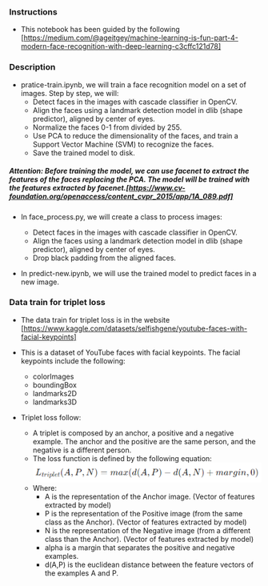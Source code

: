 ### Instructions

- This notebook has been guided by the following [https://medium.com/@ageitgey/machine-learning-is-fun-part-4-modern-face-recognition-with-deep-learning-c3cffc121d78]

### Description
- pratice-train.ipynb, we will train a face recognition model on a set of images. Step by step, we will:
    - Detect faces in the images with cascade classifier in OpenCV.
    - Align the faces using a landmark detection model in dlib (shape predictor), aligned by center of eyes.
    - Normalize the faces 0-1 from divided by 255.
    - Use PCA to reduce the dimensionality of the faces, and train a Support Vector Machine (SVM) to recognize the faces.
    - Save the trained model to disk.

##### Attention: Before training the model, we can use facenet to extract the features of the faces replacing the PCA. The model will be trained with the features extracted by facenet.[https://www.cv-foundation.org/openaccess/content_cvpr_2015/app/1A_089.pdf]

- In face_process.py, we will create a class to process images:
    - Detect faces in the images with cascade classifier in OpenCV.
    - Align the faces using a landmark detection model in dlib (shape predictor), aligned by center of eyes.
    - Drop black padding from the aligned faces.

- In predict-new.ipynb, we will use the trained model to predict faces in a new image.

### Data train for triplet loss

- The data train for triplet loss is in the website [https://www.kaggle.com/datasets/selfishgene/youtube-faces-with-facial-keypoints]

- This is a dataset of YouTube faces with facial keypoints. The facial keypoints include the following:
    - colorImages
    - boundingBox
    - landmarks2D
    - landmarks3D

- Triplet loss follow:
    - A triplet is composed by an anchor, a positive and a negative example. The anchor and the positive are the same person, and the negative is a different person.
    - The loss function is defined by the following equation:
        ![alt text](./images/tripless_loss.png)
    - Where:
        - A is the representation of the Anchor image. (Vector of features extracted by model)
        - P is the representation of the Positive image (from the same class as the Anchor). (Vector of features extracted by model)
        - N is the representation of the Negative image (from a different class than the Anchor). (Vector of features extracted by model)
        - alpha is a margin that separates the positive and negative examples.
        - d(A,P) is the euclidean distance between the feature vectors of the examples A and P.
